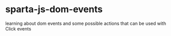 # sparta-js-dom-events
learning about dom events and some possible actions that can be used with Click events
